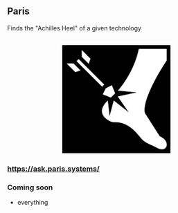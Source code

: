 ## Paris

Finds the "Achilles Heel" of a given technology

<p align="center">
  <br>
    <img src="logo.png" width="250"/>
  <br>
</p>

### https://ask.paris.systems/

### Coming soon
- everything